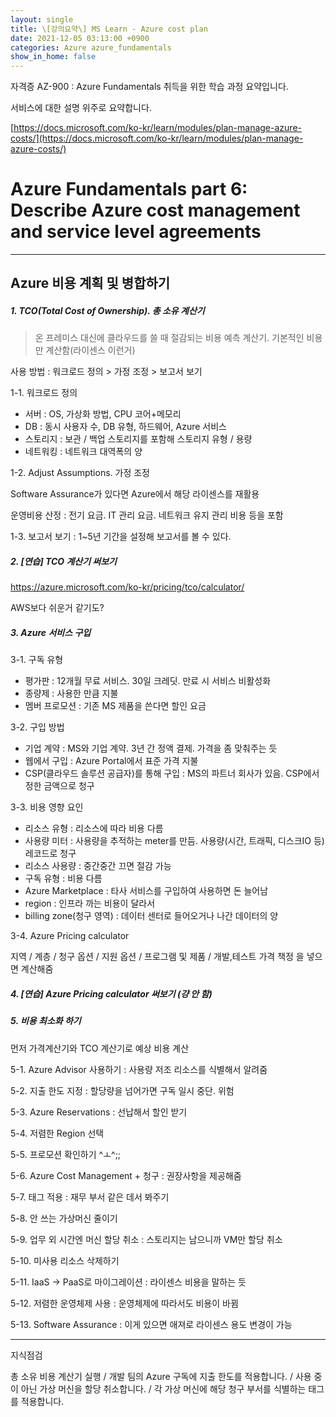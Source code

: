 ```yaml
---
layout: single
title: \[강의요약\] MS Learn - Azure cost plan
date: 2021-12-05 03:13:00 +0900
categories: Azure azure_fundamentals
show_in_home: false
---
```


자격증 AZ-900 : Azure Fundamentals 취득을 위한 학습 과정 요약입니다.

서비스에 대한 설명 위주로 요약합니다.

[https://docs.microsoft.com/ko-kr/learn/modules/plan-manage-azure-costs/](https://docs.microsoft.com/ko-kr/learn/modules/plan-manage-azure-costs/)

# Azure Fundamentals part 6: Describe Azure cost management and service level agreements

---

## Azure 비용 계획 및 병합하기

##### 1. TCO(Total Cost of Ownership). 총 소유 계산기

> 온 프레미스 대신에 클라우드를 쓸 때 절감되는 비용 예측 계산기. 기본적인 비용만 계산함(라이센스 이런거)

사용 방법 : 워크로드 정의 > 가정 조정 > 보고서 보기

1-1. 워크로드 정의

- 서버 : OS, 가상화 방법, CPU 코어+메모리
- DB : 동시 사용자 수, DB 유형, 하드웨어, Azure 서비스
- 스토리지 : 보관 / 백업 스토리지를 포함해 스토리지 유형 / 용량
- 네트워킹 : 네트워크 대역폭의 양

1-2. Adjust Assumptions. 가정 조정

Software Assurance가 있다면 Azure에서 해당 라이센스를 재활용

운영비용 산정 : 전기 요금. IT 관리 요금. 네트워크 유지 관리 비용 등을 포함

1-3. 보고서 보기 : 1~5년 기간을 설정해 보고서를 볼 수 있다.

##### 2. [연습] TCO 계산기 써보기

https://azure.microsoft.com/ko-kr/pricing/tco/calculator/

AWS보다 쉬운거 같기도?

##### 3. Azure 서비스 구입

3-1. 구독 유형

- 평가판 : 12개월 무료 서비스. 30일 크레딧. 만료 시 서비스 비활성화
- 종량제 : 사용한 만큼 지불
- 멤버 프로모션 : 기존 MS 제품을 쓴다면 할인 요금

3-2. 구입 방법

- 기업 계약 : MS와 기업 계약. 3년 간 정액 결제. 가격을 좀 맞춰주는 듯
- 웹에서 구입 : Azure Portal에서 표준 가격 지불
- CSP(클라우드 솔루션 공급자)를 통해 구입 : MS의 파트너 회사가 있음. CSP에서 정한 금액으로 청구

3-3. 비용 영향 요인

- 리소스 유형 : 리소스에 따라 비용 다름
- 사용량 미터 : 사용량을 추적하는 meter를 만듬. 사용량(시간, 트래픽, 디스크IO 등) 레코드로 청구
- 리소스 사용량 : 중간중간 끄면 절감 가능
- 구독 유형 : 비용 다름
- Azure Marketplace : 타사 서비스를 구입하여 사용하면 돈 늘어남
- region : 인프라 까는 비용이 달라서
- billing zone(청구 영역) : 데이터 센터로 들어오거나 나간 데이터의 양

3-4. Azure Pricing calculator

지역 / 계층 / 청구 옵션 / 지원 옵션 / 프로그램 및 제품 / 개발,테스트 가격 책정 을 넣으면 계산해줌

##### 4. [연습] Azure Pricing calculator 써보기 (걍 안 함)

##### 5. 비용 최소화 하기

먼저 가격계산기와 TCO 계산기로 예상 비용 계산

5-1. Azure Advisor 사용하기 : 사용량 저조 리소스를 식별해서 알려줌

5-2. 지출 한도 지정 : 할당량을 넘어가면 구독 일시 중단. 위험

5-3. Azure Reservations : 선납해서 할인 받기

5-4. 저렴한 Region 선택

5-5. 프로모션 확인하기 ^ㅗ^;;

5-6. Azure Cost Management + 청구 : 권장사항을 제공해줌

5-7. 태그 적용 : 재무 부서 같은 데서 봐주기

5-8. 안 쓰는 가상머신 줄이기

5-9. 업무 외 시간엔 머신 할당 취소 : 스토리지는 남으니까 VM만 할당 취소

5-10. 미사용 리소스 삭제하기

5-11. IaaS -> PaaS로 마이그레이션 : 라이센스 비용을 말하는 듯

5-12. 저렴한 운영체제 사용 : 운영체제에 따라서도 비용이 바뀜

5-13. Software Assurance : 이게 있으면 애져로 라이센스 용도 변경이 가능

----

지식점검

총 소유 비용 계산기 실행 / 개발 팀의 Azure 구독에 지출 한도를 적용합니다. / 사용 중이 아닌 가상 머신을 할당 취소합니다. / 각 가상 머신에 해당 청구 부서를 식별하는 태그를 적용합니다.